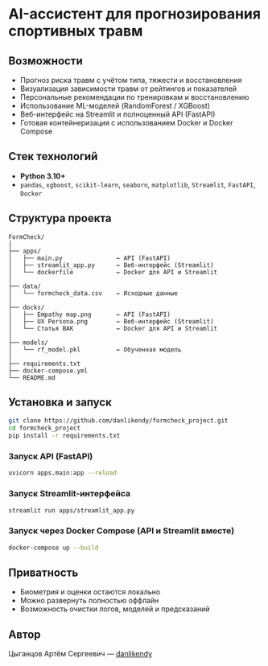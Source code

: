 # AI-ассистент для прогнозирования спортивных травм

## Возможности

- Прогноз риска травм с учётом типа, тяжести и восстановления
- Визуализация зависимости травм от рейтингов и показателей
- Персональные рекомендации по тренировкам и восстановлению
- Использование ML-моделей (RandomForest / XGBoost)
- Веб-интерфейс на Streamlit и полноценный API (FastAPI)
- Готовая контейнеризация с использованием Docker и Docker Compose

## Стек технологий

- **Python 3.10+**
- `pandas`, `xgboost`, `scikit-learn`, `seaborn`, `matplotlib`, `Streamlit`, `FastAPI`, `Docker`

## Структура проекта

```
FormCheck/
│
├── apps/                   
│   ├── main.py               ← API (FastAPI)
│   ├── streamlit_app.py      ← Веб-интерфейс (Streamlit)
│   └── dockerfile            ← Docker для API и Streamlit
│
├── data/
│   └── formcheck_data.csv    ← Исходные данные
│
├── docks/
│   ├── Empathy map.png       ← API (FastAPI)
│   ├── UX Persona.png        ← Веб-интерфейс (Streamlit)
│   └── Статья ВАК            ← Docker для API и Streamlit
│
├── models/
│   └── rf_model.pkl          ← Обученная модель
│
├── requirements.txt
├── docker-compose.yml
└── README.md
```

## Установка и запуск

```bash
git clone https://github.com/danlikendy/formcheck_project.git
cd formcheck_project
pip install -r requirements.txt
```

### Запуск API (FastAPI)

```bash
uvicorn apps.main:app --reload
```

### Запуск Streamlit-интерфейса

```bash
streamlit run apps/streamlit_app.py
```

### Запуск через Docker Compose (API и Streamlit вместе)

```bash
docker-compose up --build
```

## Приватность

- Биометрия и оценки остаются локально
- Можно развернуть полностью оффлайн
- Возможность очистки логов, моделей и предсказаний

## Автор

Цыганцов Артём Сергеевич — [danlikendy](https://github.com/danlikendy)
